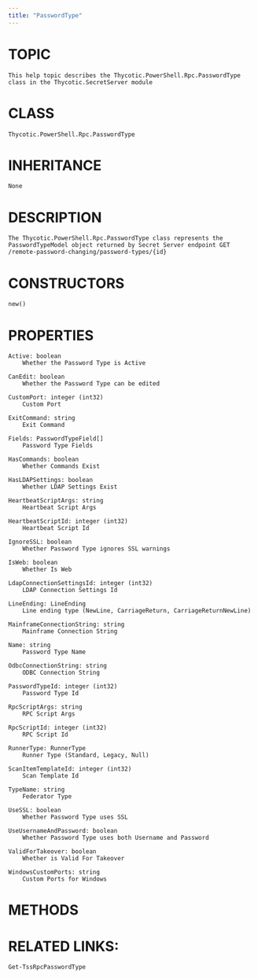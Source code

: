 ```yaml
---
title: "PasswordType"
---
```


# TOPIC
    This help topic describes the Thycotic.PowerShell.Rpc.PasswordType class in the Thycotic.SecretServer module

# CLASS
    Thycotic.PowerShell.Rpc.PasswordType

# INHERITANCE
    None

# DESCRIPTION
    The Thycotic.PowerShell.Rpc.PasswordType class represents the PasswordTypeModel object returned by Secret Server endpoint GET /remote-password-changing/password-types/{id}

# CONSTRUCTORS
    new()

# PROPERTIES
    Active: boolean
        Whether the Password Type is Active

    CanEdit: boolean
        Whether the Password Type can be edited

    CustomPort: integer (int32)
        Custom Port

    ExitCommand: string
        Exit Command

    Fields: PasswordTypeField[]
        Password Type Fields

    HasCommands: boolean
        Whether Commands Exist

    HasLDAPSettings: boolean
        Whether LDAP Settings Exist

    HeartbeatScriptArgs: string
        Heartbeat Script Args

    HeartbeatScriptId: integer (int32)
        Heartbeat Script Id

    IgnoreSSL: boolean
        Whether Password Type ignores SSL warnings

    IsWeb: boolean
        Whether Is Web

    LdapConnectionSettingsId: integer (int32)
        LDAP Connection Settings Id

    LineEnding: LineEnding
        Line ending type (NewLine, CarriageReturn, CarriageReturnNewLine)

    MainframeConnectionString: string
        Mainframe Connection String

    Name: string
        Password Type Name

    OdbcConnectionString: string
        ODBC Connection String

    PasswordTypeId: integer (int32)
        Password Type Id

    RpcScriptArgs: string
        RPC Script Args

    RpcScriptId: integer (int32)
        RPC Script Id

    RunnerType: RunnerType
        Runner Type (Standard, Legacy, Null)

    ScanItemTemplateId: integer (int32)
        Scan Template Id

    TypeName: string
        Federator Type

    UseSSL: boolean
        Whether Password Type uses SSL

    UseUsernameAndPassword: boolean
        Whether Password Type uses both Username and Password

    ValidForTakeover: boolean
        Whether is Valid For Takeover

    WindowsCustomPorts: string
        Custom Ports for Windows

# METHODS

# RELATED LINKS:
    Get-TssRpcPasswordType